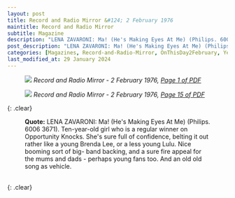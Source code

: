 ```yaml
---
layout: post
title: Record and Radio Mirror &#124; 2 February 1976
maintitle: Record and Radio Mirror
subtitle: Magazine
description: "LENA ZAVARONI: Ma! (He's Making Eyes At Me) (Philips. 6006 3671). Ten-year-old girl who is a regular winner on Opportunity Knocks."
post_description: "LENA ZAVARONI: Ma! (He's Making Eyes At Me) (Philips. 6006 3671). Ten-year-old girl who is a regular winner on Opportunity Knocks."
categories: [Magazines, Record-and-Radio-Mirror, OnThisDay2February, Year-1974]
last_modified_at: 29 January 2024
---
```


<figure class="fig1">
<a href="/assets/images/magazines/1974-02-02-01-record-&-radio-mirror.png"><img src="/assets/images/magazines/1974-02-02-01-record-&-radio-mirror.png" class="full-width zoom-in" /></a>
<cite class="whitespace">Record and Radio Mirror - 2 February 1976,
<a class="external-link" href="https://www.worldradiohistory.com/UK/Record-Mirror/70s/74/Record-Mirror-1974-02-02.pdf">Page 1 of PDF</a></cite>
</figure>

<figure class="fig2">
<a href="/assets/images/magazines/1974-02-02-15-record-&-radio-mirror.png"><img src="/assets/images/magazines/1974-02-02-15-record-&-radio-mirror.png" class="full-width zoom-in" /></a>
<cite class="whitespace">Record and Radio Mirror - 2 February 1976,
<a class="external-link" href="https://www.worldradiohistory.com/UK/Record-Mirror/70s/74/Record-Mirror-1974-02-02.pdf#page=15">Page 15 of PDF</a></cite>
</figure>

{: .clear}

<figure class="fig3">
<strong>Quote:</strong> LENA ZAVARONI: Ma! (He's Making Eyes At Me) (Philips. 6006 3671). Ten-year-old girl who is a regular winner on Opportunity Knocks. She's sure full of confidence, belting it out rather like a young Brenda Lee, or a less young Lulu. Nice booming sort of big- band backing, and a sure fire appeal for the mums and dads - perhaps young fans too. And an old old song as vehicle.
</figure>

<br />{: .clear}

